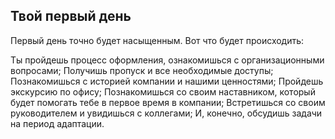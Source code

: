 ## Твой первый день

Первый день точно будет насыщенным. Вот что будет происходить:

Ты пройдешь процесс оформления, ознакомишься с организационными вопросами;
Получишь пропуск и все необходимые доступы;
Познакомишься с историей компании и нашими ценностями;
Пройдешь экскурсию по офису;
Познакомишься со своим наставником, который будет помогать тебе в первое время в компании;
Встретишься со своим руководителем и увидишься с коллегами;
И, конечно, обсудишь задачи на период адаптации.